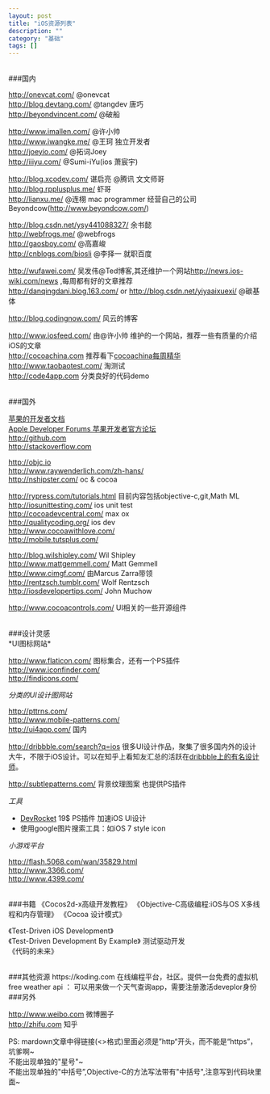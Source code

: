 ```yaml
---
layout: post
title: "iOS资源列表"
description: ""
category: "基础"
tags: []
---
```



<br/>
###国内

<http://onevcat.com/>       @onevcat  
<http://blog.devtang.com/>     @tangdev 唐巧   
<http://beyondvincent.com/>    @破船         
   
<http://www.imallen.com/>     @许小帅         
<http://www.iwangke.me/>    @王珂  独立开发者    
<http://joeyio.com/>           @拓词Joey  
<http://iiiyu.com/>           @Sumi-iYu(ios 萧宸宇)  
      
<http://blog.xcodev.com/>  谌启亮 @腾讯 文文师哥  
<http://blog.rpplusplus.me/>   虾哥  
<http://lianxu.me/>      @连栩 mac programmer 经营自己的公司Beyondcow(<http://www.beyondcow.com/>) 
    
<http://blog.csdn.net/ysy441088327/>  余书懿  
<http://webfrogs.me/>    @webfrogs  
<http://gaosboy.com/>  @高嘉峻  
<http://cnblogs.com/biosli>  @李择一  就职百度
   
<http://wufawei.com/>       吴发伟@Ted博客,其还维护一个网站<http://news.ios-wiki.com/news> ,每周都有好的文章推荐    
<http://danqingdani.blog.163.com/> or <http://blog.csdn.net/yiyaaixuexi/>     @碳基体  

<http://blog.codingnow.com/>  风云的博客  

<http://www.iosfeed.com/>  由@许小帅 维护的一个网站，推荐一些有质量的介绍iOS的文章    
<http://cocoachina.com> 推荐看下[cocoachina每周精华](http://www.cocoachina.com/special/jinghua/)   
<http://www.taobaotest.com/>   淘测试  
<http://code4app.com>   分类良好的代码demo   
  

<br/>
###国外

[苹果的开发者文档](https://developer.apple.com/library/prerelease/ios/navigation/)  
[Apple Developer Forums 苹果开发者官方论坛](<https://devforums.apple.com/index.jspa>)  
<http://github.com>    
<http://stackoverflow.com>   
  
<http://objc.io>   
<http://www.raywenderlich.com/zh-hans/>   
<http://nshipster.com/>  oc & cocoa  

<http://rypress.com/tutorials.html> 目前内容包括objective-c,git,Math ML  
<http://iosunittesting.com/>  ios unit test   
<http://cocoadevcentral.com/>  max ox     
<http://qualitycoding.org/>  ios dev   
<http://www.cocoawithlove.com/>  
<http://mobile.tutsplus.com/>  

<http://blog.wilshipley.com/>  Wil Shipley   
<http://www.mattgemmell.com/> Matt Gemmell  
<http://www.cimgf.com/>  由Marcus Zarra带领  
<http://rentzsch.tumblr.com/> Wolf Rentzsch  
<http://iosdevelopertips.com/> John Muchow    

<http://www.cocoacontrols.com/>  UI相关的一些开源组件


<br/>
###设计灵感
<br/>  
*UI图标网站*
  
<http://www.flaticon.com/>    图标集合，还有一个PS插件  
<http://www.iconfinder.com/>  
<http://findicons.com/>  
  
  
*分类的UI设计图网站*  
   
<http://pttrns.com/>    
<http://www.mobile-patterns.com/>  
<http://ui4app.com/>  国内  
  
<http://dribbble.com/search?q=ios>   很多UI设计作品，聚集了很多国内外的设计大牛，不限于iOS设计。可以在知乎上看知友汇总的活跃在[dribbble上的有名设计师](http://www.zhihu.com/question/20359596)。
  
<http://subtlepatterns.com/>   背景纹理图案  也提供PS插件  
  
*工具*  
- [DevRocket](http://devrocket.uiparade.com/)   19$  PS插件 加速iOS UI设计  
- 使用google图片搜索工具：如iOS 7 style icon     
  
  
*小游戏平台*  
  
<http://flash.5068.com/wan/35829.html>  
<http://www.3366.com/>      
<http://www.4399.com/>    
  
  
  
<br/>
###书籍
《Cocos2d-x高级开发教程》    
《Objective-C高级编程:iOS与OS X多线程和内存管理》  
《Cocoa 设计模式》    

《Test-Driven iOS Development》  
《Test-Driven Development By Example》 测试驱动开发  
《代码的未来》  

<br/>
###其他资源
https://koding.com  在线编程平台，社区。提供一台免费的虚拟机  
free weather api ： <http://developer.worldweatheronline.com/io-docs>   
可以用来做一个天气查询app，需要注册激活deveplor身份


<br/>
###另外

<http://www.weibo.com>  微博圈子  
<http://zhifu.com>  知乎  
   

PS: mardown文章中得链接(<>格式)里面必须是”http“开头，而不能是“https”，坑爹啊~  
不能出现单独的"星号"~  
不能出现单独的"中括号”,Objective-C的方法写法带有"中括号",注意写到代码块里面~  



